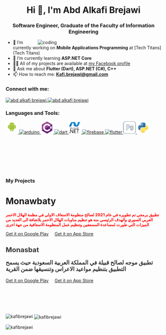 <h1 align="center">Hi 👋, I'm Abd Alkafi Brejawi</h1>
<h3 align="center">Software Engineer, Graduate of the Faculty of Information Engineering</h3>

<img align="right" alt="coding" width="400" src="https://raw.githubusercontent.com/TheDudeThatCode/TheDudeThatCode/master/Assets/Developer.gif">

- 🔭 I’m currently working on **Mobile Applications Programming** at [Tech Titans](Tech Titans)
- 🌱 I’m currently learning **ASP.NET Core**
- 👨‍💻 All of my projects are available at [my Facebook profile](https://www.facebook.com/profile.php?id=100093238112145)
- 💬 Ask me about **Flutter (Dart), ASP.NET (C#), C++**
- 📫 How to reach me: **Kafi.brejawi@gmail.com**

<h3 align="left">Connect with me:</h3>
<p align="left">
  <a href="https://linkedin.com/in/abd-alkafi-brejawi" target="blank">
    <img align="center" src="https://raw.githubusercontent.com/rahuldkjain/github-profile-readme-generator/master/src/images/icons/Social/linked-in-alt.svg" alt="abd alkafi brejawi" height="30" width="40" />
  </a>
  <a href="https://fb.com/abd-alkafi-brejawi" target="blank">
    <img align="center" src="https://raw.githubusercontent.com/rahuldkjain/github-profile-readme-generator/master/src/images/icons/Social/facebook.svg" alt="abd alkafi brejawi" height="30" width="40" />
  </a>
</p>

<h3 align="left">Languages and Tools:</h3>
<p align="left"> <a href="https://developer.android.com" target="_blank" rel="noreferrer"> <img src="https://raw.githubusercontent.com/devicons/devicon/master/icons/android/android-original-wordmark.svg" alt="android" width="40" height="40"/> </a> <a href="https://www.arduino.cc/" target="_blank" rel="noreferrer"> <img src="https://cdn.worldvectorlogo.com/logos/arduino-1.svg" alt="arduino" width="40" height="40"/> </a> <a href="https://www.w3schools.com/cs/" target="_blank" rel="noreferrer"> <img src="https://raw.githubusercontent.com/devicons/devicon/master/icons/csharp/csharp-original.svg" alt="csharp" width="40" height="40"/> </a> <a href="https://dart.dev" target="_blank" rel="noreferrer"> <img src="https://www.vectorlogo.zone/logos/dartlang/dartlang-icon.svg" alt="dart" width="40" height="40"/> </a> <a href="https://dotnet.microsoft.com/" target="_blank" rel="noreferrer"> <img src="https://raw.githubusercontent.com/devicons/devicon/master/icons/dot-net/dot-net-original-wordmark.svg" alt="dotnet" width="40" height="40"/> </a> <a href="https://firebase.google.com/" target="_blank" rel="noreferrer"> <img src="https://www.vectorlogo.zone/logos/firebase/firebase-icon.svg" alt="firebase" width="40" height="40"/> </a> <a href="https://flutter.dev" target="_blank" rel="noreferrer"> <img src="https://www.vectorlogo.zone/logos/flutterio/flutterio-icon.svg" alt="flutter" width="40" height="40"/> </a> <a href="https://www.photoshop.com/en" target="_blank" rel="noreferrer"> <img src="https://raw.githubusercontent.com/devicons/devicon/master/icons/photoshop/photoshop-line.svg" alt="photoshop" width="40" height="40"/> </a> <a href="https://www.python.org" target="_blank" rel="noreferrer"> <img src="https://raw.githubusercontent.com/devicons/devicon/master/icons/python/python-original.svg" alt="python" width="40" height="40"/> </a> </p>
<br> 
<br> 
<br> 
<br> 
<br> 
<br>    




<h3 align="left"  >My Projects </h3>
<div id="content">
  <h1>Monawbaty</h1>
  <p style="font-weight: bold; font-size: 13px; color: red; /* Your preferred color */">  تطبيق برمجي تم تطويره في عام 2021 لصالح منظومة الاسعاف الاولي في مظمة الهلال الاحمر العربي السوري والهدف الرئيسي منه هو تنظيم مناوبات الهلال الاحمر بلاضافة الى العديد من الميزات التي طورت لمساعدة المسعفين وتنظيم عمل المنظومة الاسعافية من جهة اخرى</p>
  <div class="button-container">
    <a href="https://play.google.com/store/apps/details?id=com.qunfudah.marriages" class="button">Get it on Google Play</a>
    <span>&nbsp;&nbsp;&nbsp;</span><!-- Spaces added -->
    <a href="https://www.apple.com/app-store/" class="button">Get it on App Store</a>
  </div>
</div>


<div id="content">
  <h1 style="font-size: 22px; /* Your preferred font size */ font-weight: bold; color: #333; /* Your preferred color */">Monasbat</h1>
  <p style="font-weight: bold; font-size: 18px; color: #333; /* Your preferred color */"> تطبيق موجه لصالح قبيلة في المملكة العربية السعودية حيث يسمح التطبيق بتنظيم مواعيد الاعراس وتنسيقها ضمن القرية  </p>
  <div class="button-container">
    <a href="https://play.google.com/store/apps/details?id=com.qunfudah.marriages" class="button">Get it on Google Play</a>
    <span>&nbsp;&nbsp;&nbsp;</span><!-- Spaces added -->
    <a href="https://www.apple.com/app-store/" class="button">Get it on App Store</a>
  </div>
</div>


<br> 
<br> 
<br> 
<br> 
<br>    



<!-- GitHub stats -->
<p><img align="left" src="https://github-readme-stats.vercel.app/api/top-langs?username=kafibrejawi&show_icons=true&locale=en&layout=compact" alt="kafibrejawi" /></p>
<p>&nbsp;<img align="center" src="https://github-readme-stats.vercel.app/api?username=kafibrejawi&show_icons=true&locale=en" alt="kafibrejawi" /></p>
<p><img align="center" src="https://github-readme-streak-stats.herokuapp.com/?user=kafibrejawi&" alt="kafibrejawi" /></p>
